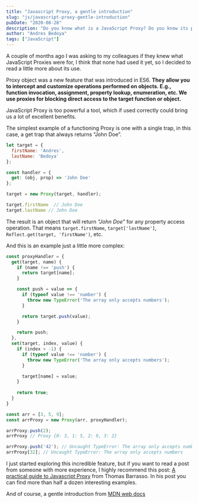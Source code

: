 ```yaml
---
title: "Javascript Proxy, a gentle introduction"
slug: "js/javascript-proxy-gentle-introduction"
pubDate: "2020-08-28"
description: "Do you know what is a JavaScript Proxy? Do you know its purpose? have you ever used it?"
author: "Andres Bedoya"
tags: ["JavaScript"]
---
```


A couple of months ago I was asking to my colleagues if they knew what JavaScript Proxies were for, I think that none had used it yet, so I decided to read a little more about its use.

Proxy object was a new feature that was introduced in ES6. **They allow you to intercept and customize operations performed on objects. E.g., function invocation, assignment, property lookup, enumeration, etc. We use proxies for blocking direct access to the target function or object.**

JavaScript Proxy is too powerful a tool, which if used correctly could bring us a lot of excellent benefits.

The simplest example of a functioning Proxy is one with a single trap, in this case, a get trap that always returns “John Doe”.

```javascript
let target = {
  firstName: 'Andres',
  lastName: 'Bedoya'
};

const handler = {
  get: (obj, prop) => 'John Doe'
};

target = new Proxy(target, handler);

target.firstName  // John Doe
target.lastName // John Doe
```

The result is an object that will return *"John Doe"* for any property access operation. That means `target.firstName`, `target['lastName']`, `Reflect.get(target, 'firstName')`, etc.

And this is an example just a little more complex:

```javascript
const proxyHandler = {
  get(target, name) {
    if (name !== 'push') {
      return target[name];
    }

    const push = value => {
      if (typeof value !== 'number') {
        throw new TypeError('The array only accepts numbers');
      }

      return target.push(value);
    }

    return push;
  },
  set(target, index, value) {
    if (index > -1) {
      if (typeof value !== 'number') {
        throw new TypeError('The array only accepts numbers');
      }

      target[name] = value;
    }
    
    return true;
  }
}

const arr = [3, 5, 9];
const arrProxy = new Proxy(arr, proxyHandler);

arrProxy.push(2);
arrProxy // Proxy {0: 3, 1: 5, 2: 9, 3: 2}

arrProxy.push('42'); // Uncaught TypeError: The array only accepts numbers
arrProxy[32]; // Uncaught TypeError: The array only accepts numbers
```

I just started exploring this incredible feature, but if you want to read a post from someone with more experience, I highly recommend this post: <a class="hover:no-underline text-blue underline" href="https://blog.bitsrc.io/a-practical-guide-to-es6-proxy-229079c3c2f0/" target="_blank" rel="noreferrer">A practical guide to Javascript Proxy</a> from Thomas Barrasso. In his post you can find more than half a dozen interesting examples.

And of course, a gentle introduction from <a class="hover:no-underline text-blue underline" href="https://developer.mozilla.org/en-US/docs/Web/JavaScript/Reference/Global_Objects/Proxy" target="_blank" rel="noreferrer">MDN web docs</a>
